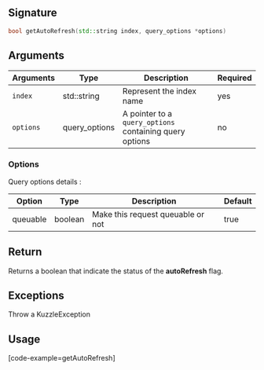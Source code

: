 ## Signature

``` cpp
bool getAutoRefresh(std::string index, query_options *options)
```

## Arguments

| Arguments     | Type        | Description               | Required
|---------------|-------------|---------------------------|----------
| ``index``     | std::string  | Represent the index name | yes
| ``options``   | query_options | A pointer to a `query_options` containing query options| no

### __Options__

Query options details :

| Option   | Type    | Description                       | Default |
| -------- | ------- | --------------------------------- | ------- |
| queuable | boolean | Make this request queuable or not | true    |


## Return

Returns a boolean that indicate the status of the **autoRefresh** flag.

## Exceptions

Throw a KuzzleException

## Usage

[code-example=getAutoRefresh]
